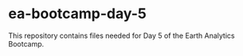 # ea-bootcamp-day-5
This repository contains files needed for Day 5 of the Earth Analytics Bootcamp.
